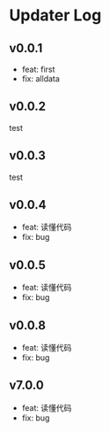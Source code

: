 # Updater Log

## v0.0.1

- feat: first
- fix: alldata

## v0.0.2

test

## v0.0.3

test

## v0.0.4

- feat: 读懂代码
- fix: bug

## v0.0.5

- feat: 读懂代码
- fix: bug


## v0.0.8

- feat: 读懂代码
- fix: bug

## v7.0.0

- feat: 读懂代码
- fix: bug
